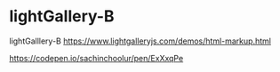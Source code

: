 # lightGallery-B
lightGalllery-B
https://www.lightgalleryjs.com/demos/html-markup.html

https://codepen.io/sachinchoolur/pen/ExXxqPe
